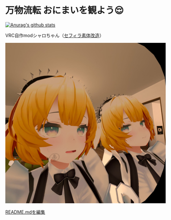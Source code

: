 # 万物流転 おにまいを観よう😌

[![Anurag's github stats](https://github-readme-stats.vercel.app/api?username=contengee)](https://github.com/anuraghazra/github-readme-stats)

VRC自作modシャロちゃん（[セフィラ素体改造](https://mk22.booth.pm/items/2953001)）

![シャロmod](https://github.com/contengee/VRC_pic/blob/27f744086686d3ed23bc4bb13aee5f5e79087379/OculusScreenshot1643810696.jpeg)

[README.mdを編集](https://github.com/contengee/contengee/edit/main/README.md)

